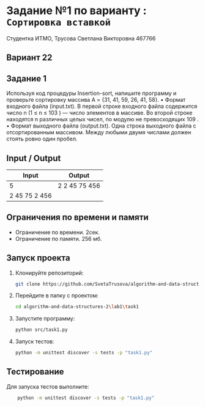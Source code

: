 # Задание №1 по варианту  : `Сортировка вставкой`
Студентка ИТМО,  Трусова Светлана Викторовна 467766

## Вариант 22

## Задание 1
Используя код процедуры Insertion-sort, напишите программу и проверьте сортировку массива A = {31, 41, 59, 26, 41, 58}.
• Формат входного файла (input.txt). В первой строке входного файла содержится число n (1 ≤ n ≤ 103
) — число элементов в массиве. Во второй
строке находятся n различных целых чисел, по модулю не превосходящих
109
.
• Формат выходного файла (output.txt). Одна строка выходного файла с
отсортированным массивом. Между любыми двумя числами должен стоять
ровно один пробел.


## Input / Output 

| Input                | Output               |
|----------------------|----------------------|
| 5                    | 2 2 45 75 456        |
| 2 45 75 2 456        |                      |


## Ограничения по времени и памяти

- Ограничение по времени. 2сек.
- Ограничение по памяти. 256 мб.


## Запуск проекта
1. Клонируйте репозиторий:
   ```bash
   git clone https://github.com/SvetaTrusova/algorithm-and-data-structures-2.git
   ```
2. Перейдите в папку с проектом:
   ```bash
   cd algorithm-and-data-structures-2\lab1\task1
   ```
3. Запустите программу:
   ```bash
   python src/task1.py
   ```

4. Запуск тестов:
   ```bash
   python -m unittest discover -s tests -p "task1.py"
   ```


## Тестирование
Для запуска тестов выполните:
```bash
    python -m unittest discover -s tests -p "task1.py"
```